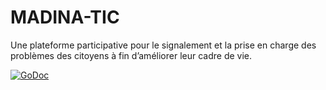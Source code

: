 # MADINA-TIC
Une plateforme participative pour le signalement et la prise en charge des problèmes des citoyens à fin d’améliorer leur cadre de vie.

[![GoDoc](https://godoc.org/github.com/renkenn/madinatic?status.svg)](https://godoc.org/github.com/renkenn/madinatic)
